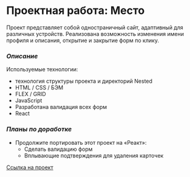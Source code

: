 # Проектная работа: Место

Проект представляет собой одностраничный сайт, адаптивный для различных устройств.
Реализована возможность изменения имени профиля и описания, открытие и закрытие форм по клику.

### *Описание*
Используемые технологии:
* технология структуры проекта и директорий Nested
* HTML / CSS / БЭМ
* FLEX / GRID
* JavaScript
* Разработана валидация всех форм
* React

### *Планы по доработке*
* Продолжите портировать этот проект на «Реакт»:
  - Сделать валидацию форм
  - Вплывающие подтверждения для удаления карточек

[Ссылка на проект](https://github.com/NMaksG/mesto-react.git)